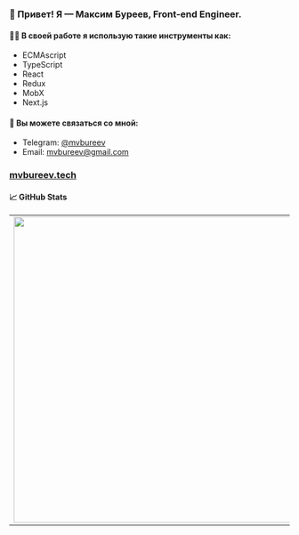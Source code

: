 ### 👋 Привет! Я — Максим Буреев, Front-end Engineer.

#### 🧑‍💻 В своей работе я использую такие инструменты как:

* ECMAscript
* TypeScript
* React
* Redux
* MobX
* Next.js

#### 📣 Вы можете связаться со мной:

* Telegram: [@mvbureev](https://t.me/mvbureev)
* Email: mvbureev@gmail.com

### [mvbureev.tech](https://mvbureev.tech)


#### 📈 GitHub Stats
<p align="center">
  <table>
  <tr>
      <td><img width="550px" align="left" src="https://github-readme-stats.vercel.app/api?username=mvbureev&hide_border=true&count_private=true&layout=compact&hide_title=true&show_icons=true&theme=dark&icon_color=5194f0&bg_color=2E3239" /></td>
      <td><img width="550px" src="https://github-readme-stats.vercel.app/api/top-langs/?username=mvbureev&layout=compact&hide_border=true&hide_title=true&theme=dark&icon_color=5194f0&bg_color=2E3239" /></td>
  </tr>
</table>
</p>
